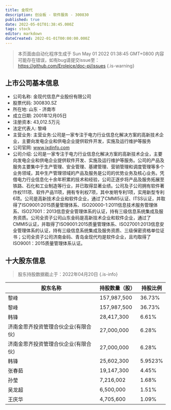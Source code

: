 ```yaml
---
title: 金现代
description: 创业板 - 软件服务 - 300830
published: true
date: 2022-05-01T01:38:45.000Z
tags: stock
editor: markdown
dateCreated: 2022-01-01T00:00:00.000Z
---
```


> 本页面由自动化程序生成于 Sun May 01 2022 01:38:45 GMT+0800
> 内容可能存在错误，如有bug请提交issue至：https://github.com/Eroleice/doc-pi/issues
{.is-warning}

## 上市公司基本信息
- 公司名称: 金现代信息产业股份有限公司
- 股票代码: 300830.SZ
- 所在地: 山东 - 济南市
- 成立日期: 2001年12月05日
- 注册资本: 43,012.5万元
- 法定代表人: 黎峰
- 主营业务: 主营业务:公司是一家专注于电力行业信息化解决方案的高新技术企业，主要向发电企业和供电企业提供软件开发，实施及运行维护等服务
- 公司官网: www.jxdinfo.com
- 公司介绍: 公司是一家专注于电力行业信息化解决方案的高新技术企业，主要向发电企业和供电企业提供软件开发、实施及运行维护等服务。公司的产品及服务主要集中于生产管理、安全管理、基建管理、营销管理和调度管理等多个业务领域，其中生产管理领域的产品及服务是公司的优势业务及核心业务。凭借电力行业信息化十余年积累的技术和经验，公司正逐步将产品及服务拓展至铁路、石化和工业制造等行业，并已取得显著业绩。公司及子公司拥有软件著作权111项、软件产品11项，拥有专利权7项，其中发明专利1项，实用新型专利6项。公司是高新技术企业和软件企业，通过了CMMI5认证、ITSS认证，并取得了ISO9001:2015质量管理体系、ISO20000-1:2011信息技术服务管理体系、ISO27001：2013信息安全管理体系的认证，持有三级信息系统集成及服务资质。公司全资子公司山东金码是高新技术企业和软件企业，通过了CMMI5认证，并取得了ISO9001:2015质量管理体系、ISO27001:2013信息安全管理体系的认证，持有三级信息系统集成及服务资质、三级保密资格单位证书；公司全资子公司济南金码、青岛金现代均是软件企业，且均取得了ISO9001：2015质量管理体系认证。


## 十大股东信息
> 股东持股数据截止于：2022年04月20日
{.is-info}

| 股东名称 | 持股数量（股） | 持股比例 |
| --- | --- | --- |
| 黎峰 | 157,987,500 | 36.73% |
| 黎峰 | 157,987,500 | 36.73% |
| 韩锋 | 28,417,300 | 6.61% |
| 济南金思齐投资管理合伙企业(有限合伙) | 27,000,000 | 6.28% |
| 济南金思齐投资管理合伙企业(有限合伙) | 27,000,000 | 6.28% |
| 韩锋 | 25,602,300 | 5.9523% |
| 张春茹 | 19,147,300 | 4.45% |
| 孙莹 | 7,216,002 | 1.68% |
| 吴龙超 | 6,500,000 | 1.51% |
| 王庆华 | 4,705,600 | 1.09% |




